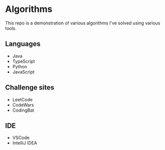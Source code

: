 # Algorithms

This repo is a demonstration of various algorithms I've solved using various tools.

## Languages
- Java
- TypeScript
- Python
- JavaScript

## Challenge sites
- LeetCode
- CodeWars
- CodingBat

## IDE
- VSCode
- IntelliJ IDEA